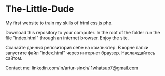 # The-Little-Dude
My first website to train my skills of html css js php.

Download this repository to your computer. 
In the root of the folder run the file "index.html" through an internet browser. 
Enjoy the site.

Скачайте данный репозиторий себе на компьютер.
В корне папки запустите файл "index.html" через интернет браузер.
Наслаждайтесь сайтом.

Contact me: 
linkedin.com/in/artur-sinch/
1whatsup7@gmail.com
